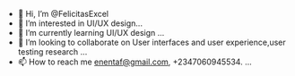 - 👋 Hi, I’m @FelicitasExcel
- 👀 I’m interested in UI/UX design...
- 🌱 I’m currently learning UI/UX design ...
- 💞️ I’m looking to collaborate on User interfaces and user experience,user testing research ...
- 📫 How to reach me enentaf@gmail.com, +2347060945534. ...

<!---
FelicitasExcel/FelicitasExcel is a ✨ special ✨ repository because its `README.md` (this file) appears on your GitHub profile.
You can click the Preview link to take a look at your changes.
--->

